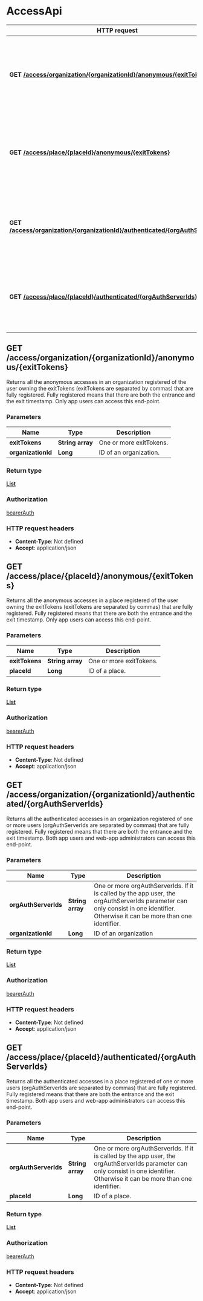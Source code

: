 # AccessApi

HTTP request | Description
------------- | -------------
**GET** [**/access/organization/{organizationId}/anonymous/{exitTokens}**](AccessApi.md#getAnonymousAccessListInOrganization) | Returns all the anonymous accesses in an organization registered of the user owning the exitTokens (exitTokens are separated by commas).
**GET** [**/access/place/{placeId}/anonymous/{exitTokens}**](AccessApi.md#getAnonymousAccessListInPlace) | Returns all the anonymous accesses in a place registered of the user owning the exitTokens (exitTokens are separated by commas).
**GET** [**/access/organization/{organizationId}/authenticated/{orgAuthServerIds}**](AccessApi.md#getAuthenticatedAccessListInOrganization) | Returns all the authenticated accesses in an organization registered of one or more users (orgAuthServerIds are separated by commas).
**GET** [**/access/place/{placeId}/authenticated/{orgAuthServerIds}**](AccessApi.md#getAuthenticatedAccessListInPlace) | Returns all the authenticated accesses in a place registered of one or more users (orgAuthServerIds are separated by commas).


<a name="getAnonymousAccessListInOrganization"></a>
## **GET** /access/organization/{organizationId}/anonymous/{exitTokens}

Returns all the anonymous accesses in an organization registered of the user owning the exitTokens (exitTokens are separated by commas) that are fully registered. Fully registered means that there are both the entrance and the exit timestamp. Only app users can access this end-point.

### Parameters

Name | Type | Description 
------------- | ------------- | -------------
 **exitTokens** | **String array**| One or more exitTokens.
 **organizationId** | **Long**| ID of an organization.

### Return type

[**List**](../model/OrganizationAccess.md)

### Authorization

[bearerAuth](../overview.md#bearerAuth)

### HTTP request headers

- **Content-Type**: Not defined
- **Accept**: application/json

<a name="getAnonymousAccessListInPlace"></a>
## **GET** /access/place/{placeId}/anonymous/{exitTokens}

Returns all the anonymous accesses in a place registered of the user owning the exitTokens (exitTokens are separated by commas) that are fully registered. Fully registered means that there are both the entrance and the exit timestamp. Only app users can access this end-point.

### Parameters

Name | Type | Description 
------------- | ------------- | -------------
 **exitTokens** | **String array**| One or more exitTokens.
 **placeId** | **Long**| ID of a place.

### Return type

[**List**](../model/PlaceAccess.md)

### Authorization

[bearerAuth](../overview.md#bearerAuth)

### HTTP request headers

- **Content-Type**: Not defined
- **Accept**: application/json

<a name="getAuthenticatedAccessListInOrganization"></a>
## **GET** /access/organization/{organizationId}/authenticated/{orgAuthServerIds}

Returns all the authenticated accesses in an organization registered of one or more users (orgAuthServerIds are separated by commas) that are fully registered. Fully registered means that there are both the entrance and the exit timestamp. Both app users and web-app administrators can access this end-point.

### Parameters

Name | Type | Description 
------------- | ------------- | -------------
 **orgAuthServerIds** | **String array**| One or more orgAuthServerIds. If it is called by the app user, the orgAuthServerIds parameter can only consist in one identifier. Otherwise it can be more than one identifier.
 **organizationId** | **Long**| ID of an organization

### Return type

[**List**](../model/OrganizationAccess.md)

### Authorization

[bearerAuth](../overview.md#bearerAuth)

### HTTP request headers

- **Content-Type**: Not defined
- **Accept**: application/json

<a name="getAuthenticatedAccessListInPlace"></a>
## **GET** /access/place/{placeId}/authenticated/{orgAuthServerIds}

Returns all the authenticated accesses in a place registered of one or more users (orgAuthServerIds are separated by commas) that are fully registered. Fully registered means that there are both the entrance and the exit timestamp. Both app users and web-app administrators can access this end-point.

### Parameters

Name | Type | Description 
------------- | ------------- | -------------
 **orgAuthServerIds** | **String array**| One or more orgAuthServerIds. If it is called by the app user, the orgAuthServerIds parameter can only consist in one identifier. Otherwise it can be more than one identifier.
 **placeId** | **Long**| ID of a place.

### Return type

[**List**](../model/PlaceAccess.md)

### Authorization

[bearerAuth](../overview.md#bearerAuth)

### HTTP request headers

- **Content-Type**: Not defined
- **Accept**: application/json

